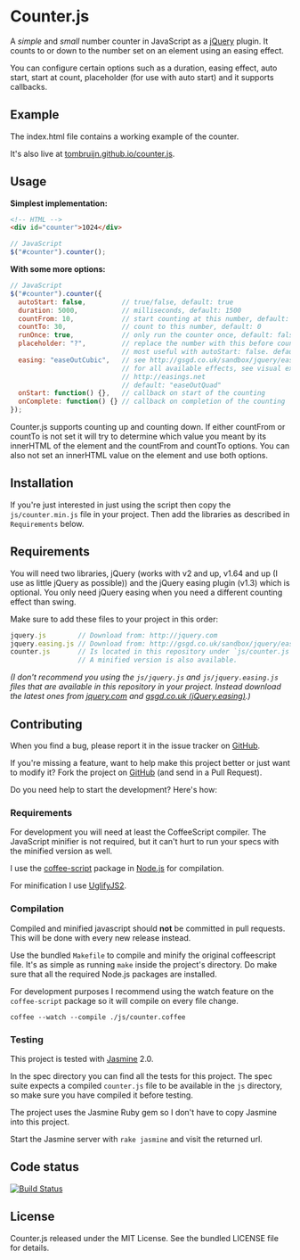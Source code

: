 # Counter.js

A _simple_ and _small_ number counter in JavaScript as a
[jQuery](http://jquery.com) plugin.
It counts to or down to the number set on an element using an easing effect.

You can configure certain options such as a duration, easing effect, auto start,
start at count, placeholder (for use with auto start) and it supports callbacks.

## Example

The index.html file contains a working example of the counter.

It's also live at
[tombruijn.github.io/counter.js](http://tombruijn.github.io/counter.js).

## Usage

__Simplest implementation:__

```html
<!-- HTML -->
<div id="counter">1024</div>
```

```javascript
// JavaScript
$("#counter").counter();
```

__With some more options:__

```javascript
// JavaScript
$("#counter").counter({
  autoStart: false,         // true/false, default: true
  duration: 5000,           // milliseconds, default: 1500
  countFrom: 10,            // start counting at this number, default: 0
  countTo: 30,              // count to this number, default: 0
  runOnce: true,            // only run the counter once, default: false
  placeholder: "?",         // replace the number with this before counting,
                            // most useful with autoStart: false. default: undefined
  easing: "easeOutCubic",   // see http://gsgd.co.uk/sandbox/jquery/easing
                            // for all available effects, see visual examples:
                            // http://easings.net
                            // default: "easeOutQuad"
  onStart: function() {},   // callback on start of the counting
  onComplete: function() {} // callback on completion of the counting
});
```

Counter.js supports counting up and counting down.
If either countFrom or countTo is not set it will try to determine which value
you meant by its innerHTML of the element and the countFrom and countTo options.
You can also not set an innerHTML value on the element and use both options.

## Installation

If you're just interested in just using the script then copy the
`js/counter.min.js` file in your project.
Then add the libraries as described in `Requirements` below.

## Requirements

You will need two libraries, jQuery (works with v2 and up, v1.64 and up
(I use as little jQuery as possible)) and the jQuery easing plugin (v1.3)
which is optional. You only need jQuery easing when you need a different
counting effect than swing.

Make sure to add these files to your project in this order:

```javascript
jquery.js        // Download from: http://jquery.com
jquery.easing.js // Download from: http://gsgd.co.uk/sandbox/jquery/easing/
counter.js       // Is located in this repository under `js/counter.js`
                 // A minified version is also available.
```

_(I don't recommend you using the `js/jquery.js` and `js/jquery.easing.js` files
that are available in this repository in your project.
Instead download the latest ones from [jquery.com](http://jquery.com/) and
[gsgd.co.uk (jQuery.easing)](http://gsgd.co.uk/sandbox/jquery/easing/).)_

## Contributing

When you find a bug, please report it in the issue tracker on
[GitHub](https://github.com/tombruijn/counter.js/issues).

If you're missing a feature, want to help make this project better or just
want to modify it?
Fork the project on [GitHub](https://github.com/tombruijn/counter.js)
(and send in a Pull Request).

Do you need help to start the development? Here's how:

### Requirements

For development you will need at least the CoffeeScript compiler.
The JavaScript minifier is not required, but it can't hurt to run your specs
with the minified version as well.

I use the [coffee-script](https://github.com/jashkenas/coffee-script) package in
[Node.js](http://nodejs.org) for compilation.

For minification I use [UglifyJS2](https://github.com/mishoo/UglifyJS2).

### Compilation

Compiled and minified javascript should **not** be committed in pull requests.
This will be done with every new release instead.

Use the bundled `Makefile` to compile and minify the original coffeescript file.
It's as simple as running `make` inside the project's directory.
Do make sure that all the required Node.js packages are installed.

For development purposes I recommend using the watch feature on the
`coffee-script` package so it will compile on every file change.

`coffee --watch --compile ./js/counter.coffee`

### Testing

This project is tested with [Jasmine](http://jasmine.github.io/) 2.0.

In the spec directory you can find all the tests for this project.
The spec suite expects a compiled `counter.js` file to be available in the
`js` directory, so make sure you have compiled it before testing.

The project uses the Jasmine Ruby gem so I don't have to copy Jasmine into this
project.

Start the Jasmine server with `rake jasmine` and visit the returned url.

## Code status

[![Build Status](https://travis-ci.org/tombruijn/counter.js.png)](https://travis-ci.org/tombruijn/counter.js)

## License

Counter.js released under the MIT License. See the bundled LICENSE file for
details.
